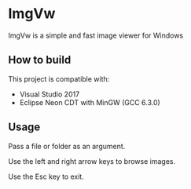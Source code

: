 ImgVw
=====

ImgVw is a simple and fast image viewer for Windows


How to build
------------

This project is compatible with:
- Visual Studio 2017
- Eclipse Neon CDT with MinGW (GCC 6.3.0)


Usage
-----

Pass a file or folder as an argument.

Use the left and right arrow keys to browse images.

Use the Esc key to exit.

